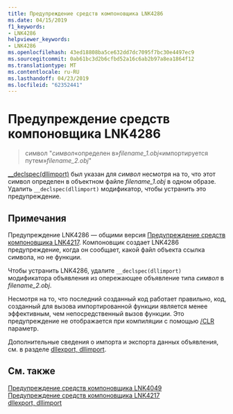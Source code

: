 ```yaml
---
title: Предупреждение средств компоновщика LNK4286
ms.date: 04/15/2019
f1_keywords:
- LNK4286
helpviewer_keywords:
- LNK4286
ms.openlocfilehash: 43ed18808ba5ce632dd7dc7095f7bc30e4497ec9
ms.sourcegitcommit: 0ab61bc3d2b6cfbd52a16c6ab2b97a8ea1864f12
ms.translationtype: MT
ms.contentlocale: ru-RU
ms.lasthandoff: 04/23/2019
ms.locfileid: "62352441"
---
```

# <a name="linker-tools-warning-lnk4286"></a>Предупреждение средств компоновщика LNK4286

> символ "*символ*«определен в»*filename_1.obj*«импортируется путем»*filename_2.obj*"

[__declspec(dllimport)](../../cpp/dllexport-dllimport.md) был указан для *символ* несмотря на то, что этот символ определен в объектном файле *filename_1.obj* в одном образе. Удалить `__declspec(dllimport)` модификатор, чтобы устранить это предупреждение.

## <a name="remarks"></a>Примечания

Предупреждение LNK4286 — общими версия [Предупреждение средств компоновщика LNK4217](linker-tools-warning-lnk4217.md). Компоновщик создает LNK4286 предупреждение, когда он сообщает, какой файл объекта ссылка символа, но не функции.

Чтобы устранить LNK4286, удалите `__declspec(dllimport)` модификатора объявления из опережающее объявление типа *символ* в *filename_2.obj*.

Несмотря на то, что последний созданный код работает правильно, код, созданный для вызова импортированной функции является менее эффективным, чем непосредственный вызов функции. Это предупреждение не отображается при компиляции с помощью [/CLR](../../build/reference/clr-common-language-runtime-compilation.md) параметр.

Дополнительные сведения о импорта и экспорта данных объявления, см. в разделе [dllexport, dllimport](../../cpp/dllexport-dllimport.md).

## <a name="see-also"></a>См. также

[Предупреждение средств компоновщика LNK4049](linker-tools-warning-lnk4049.md) \
[Предупреждение средств компоновщика LNK4217](linker-tools-warning-lnk4217.md) \
[dllexport, dllimport](../../cpp/dllexport-dllimport.md)